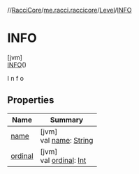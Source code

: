 //[RacciCore](../../../../index.md)/[me.racci.raccicore](../../index.md)/[Level](../index.md)/[INFO](index.md)

# INFO

[jvm]\
[INFO](index.md)()

I n f o

## Properties

| Name | Summary |
|---|---|
| [name](../../../me.racci.raccicore.api.utils.collections/-observable-action/-a-d-d/index.md#-372974862%2FProperties%2F-519281799) | [jvm]<br>val [name](../../../me.racci.raccicore.api.utils.collections/-observable-action/-a-d-d/index.md#-372974862%2FProperties%2F-519281799): [String](https://kotlinlang.org/api/latest/jvm/stdlib/kotlin/-string/index.html) |
| [ordinal](../../../me.racci.raccicore.api.utils.collections/-observable-action/-a-d-d/index.md#-739389684%2FProperties%2F-519281799) | [jvm]<br>val [ordinal](../../../me.racci.raccicore.api.utils.collections/-observable-action/-a-d-d/index.md#-739389684%2FProperties%2F-519281799): [Int](https://kotlinlang.org/api/latest/jvm/stdlib/kotlin/-int/index.html) |
